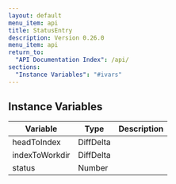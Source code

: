 ```yaml
---
layout: default
menu_item: api
title: StatusEntry
description: Version 0.26.0
menu_item: api
return_to:
  "API Documentation Index": /api/
sections:
  "Instance Variables": "#ivars"
---
```


## <a name="ivars"></a>Instance Variables

| Variable | Type | Description |
| --- | --- | --- |
| <a name="headToIndex"></a>headToIndex | DiffDelta |  |
| <a name="indexToWorkdir"></a>indexToWorkdir | DiffDelta |  |
| <a name="status"></a>status | Number |  |

